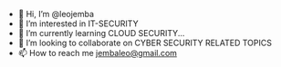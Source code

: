 - 👋 Hi, I’m @leojemba
- 👀 I’m interested in IT-SECURITY
- 🌱 I’m currently learning CLOUD SECURITY...
- 💞️ I’m looking to collaborate on CYBER SECURITY RELATED TOPICS
- 📫 How to reach me jembaleo@gmail.com

<!---
leojemba/leojemba is a ✨ special ✨ repository because its `README.md` (this file) appears on your GitHub profile.
You can click the Preview link to take a look at your changes.
--->
